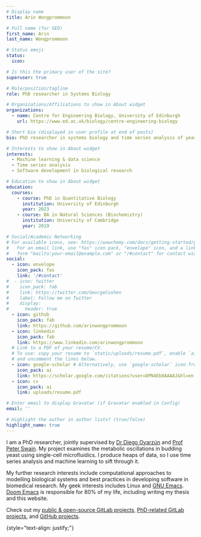 ```yaml
---
# Display name
title: Arin Wongprommoon

# Full name (for SEO)
first_name: Arin
last_name: Wongprommoon

# Status emoji
status:
  icon: 

# Is this the primary user of the site?
superuser: true

# Role/position/tagline
role: PhD researcher in Systems Biology

# Organizations/Affiliations to show in About widget
organizations:
  - name: Centre for Engineering Biology, University of Edinburgh
    url: https://www.ed.ac.uk/biology/centre-engineering-biology

# Short bio (displayed in user profile at end of posts)
bio: PhD researcher in systems biology and time series analysis of yeast metabolism.

# Interests to show in About widget
interests:
  - Machine learning & data science
  - Time series analysis
  - Software development in biological research

# Education to show in About widget
education:
  courses:
    - course: PhD in Quantitative Biology
      institution: University of Edinburgh
      year: 2023
    - course: BA in Natural Sciences (Biochemistry)
      institution: University of Cambridge
      year: 2019

# Social/Academic Networking
# For available icons, see: https://wowchemy.com/docs/getting-started/page-builder/#icons
#   For an email link, use "fas" icon pack, "envelope" icon, and a link in the
#   form "mailto:your-email@example.com" or "/#contact" for contact widget.
social:
  - icon: envelope
    icon_pack: fas
    link: '/#contact'
#  - icon: twitter
#    icon_pack: fab
#    link: https://twitter.com/GeorgeCushen
#    label: Follow me on Twitter
#    display:
#      header: true
  - icon: github
    icon_pack: fab
    link: https://github.com/arinwongprommoon
  - icon: linkedin
    icon_pack: fab
    link: https://www.linkedin.com/arinwongprommoon
  # Link to a PDF of your resume/CV.
  # To use: copy your resume to `static/uploads/resume.pdf`, enable `ai` icons in `params.yaml`,
  # and uncomment the lines below.
  - icon: google-scholar # Alternatively, use `google-scholar` icon from `ai` icon pack
    icon_pack: ai
    link: https://scholar.google.com/citations?user=DPN4Eb8AAAAJ&hl=en 
  - icon: cv
    icon_pack: ai
    link: uploads/resume.pdf

# Enter email to display Gravatar (if Gravatar enabled in Config)
email: ''

# Highlight the author in author lists? (true/false)
highlight_name: true
---
```


I am a PhD researcher, jointly supervised by [Dr Diego Oyarzún](https://homepages.inf.ed.ac.uk/doyarzun/) and [Prof Peter Swain](https://swainlab.bio.ed.ac.uk/). My project examines the metabolic oscillations in budding yeast using single-cell microfluidics. I produce heaps of data, so I use time series analysis and machine learning to sift through it.

My further research interests include computational approaches to modelling biological systems and best practices in developing software in biomedical research. My geek interests includes Linux and [GNU Emacs](https://www.gnu.org/software/emacs/). [Doom Emacs](https://github.com/doomemacs/doomemacs) is responsible for 80% of my life, including writing my thesis and this website.

Check out my [public & open-source GitLab projects](https://gitlab.com/arin.wongprommoon), [PhD-related GitLab projects](https://git.ecdf.ed.ac.uk/s1947236), and [GitHub projects](https://github.com/arinwongprommoon).

{style="text-align: justify;"}
